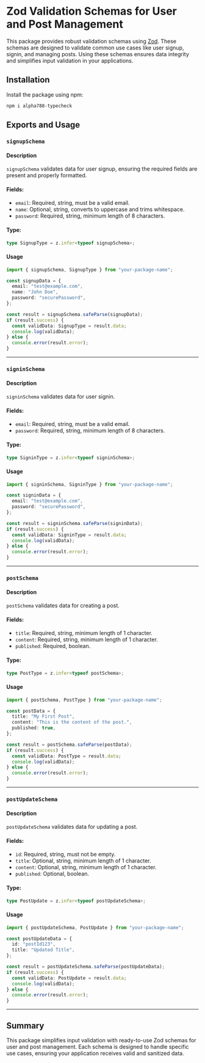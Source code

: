 # Zod Validation Schemas for User and Post Management

This package provides robust validation schemas using [Zod](https://zod.dev/). These schemas are designed to validate common use cases like user signup, signin, and managing posts. Using these schemas ensures data integrity and simplifies input validation in your applications.

## Installation

Install the package using npm:

```bash
npm i alpha788-typecheck
```

## Exports and Usage

### `signupSchema`

#### Description
`signupSchema` validates data for user signup, ensuring the required fields are present and properly formatted.

#### Fields:
- `email`: Required, string, must be a valid email.
- `name`: Optional, string, converts to uppercase and trims whitespace.
- `password`: Required, string, minimum length of 8 characters.

#### Type:
```typescript
type SignupType = z.infer<typeof signupSchema>;
```

#### Usage
```typescript
import { signupSchema, SignupType } from "your-package-name";

const signupData = {
  email: "test@example.com",
  name: "John Doe",
  password: "securePassword",
};

const result = signupSchema.safeParse(signupData);
if (result.success) {
  const validData: SignupType = result.data;
  console.log(validData);
} else {
  console.error(result.error);
}
```

---

### `signinSchema`

#### Description
`signinSchema` validates data for user signin.

#### Fields:
- `email`: Required, string, must be a valid email.
- `password`: Required, string, minimum length of 8 characters.

#### Type:
```typescript
type SigninType = z.infer<typeof signinSchema>;
```

#### Usage
```typescript
import { signinSchema, SigninType } from "your-package-name";

const signinData = {
  email: "test@example.com",
  password: "securePassword",
};

const result = signinSchema.safeParse(signinData);
if (result.success) {
  const validData: SigninType = result.data;
  console.log(validData);
} else {
  console.error(result.error);
}
```

---

### `postSchema`

#### Description
`postSchema` validates data for creating a post.

#### Fields:
- `title`: Required, string, minimum length of 1 character.
- `content`: Required, string, minimum length of 1 character.
- `published`: Required, boolean.

#### Type:
```typescript
type PostType = z.infer<typeof postSchema>;
```

#### Usage
```typescript
import { postSchema, PostType } from "your-package-name";

const postData = {
  title: "My First Post",
  content: "This is the content of the post.",
  published: true,
};

const result = postSchema.safeParse(postData);
if (result.success) {
  const validData: PostType = result.data;
  console.log(validData);
} else {
  console.error(result.error);
}
```

---

### `postUpdateSchema`

#### Description
`postUpdateSchema` validates data for updating a post.

#### Fields:
- `id`: Required, string, must not be empty.
- `title`: Optional, string, minimum length of 1 character.
- `content`: Optional, string, minimum length of 1 character.
- `published`: Optional, boolean.

#### Type:
```typescript
type PostUpdate = z.infer<typeof postUpdateSchema>;
```

#### Usage
```typescript
import { postUpdateSchema, PostUpdate } from "your-package-name";

const postUpdateData = {
  id: "postId123",
  title: "Updated Title",
};

const result = postUpdateSchema.safeParse(postUpdateData);
if (result.success) {
  const validData: PostUpdate = result.data;
  console.log(validData);
} else {
  console.error(result.error);
}
```

---

## Summary

This package simplifies input validation with ready-to-use Zod schemas for user and post management. Each schema is designed to handle specific use cases, ensuring your application receives valid and sanitized data.
